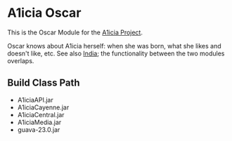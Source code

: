 # A1icia Oscar

This is the Oscar Module for the [A1icia Project](https://github.com/markhull/A1icia).

Oscar knows about A1icia herself: when she was born, what she likes and doesn't like, etc. See also [India](https://github.com/markhull/A1icia/tree/master/A1icia%20India); the functionality between the two modules overlaps.

## Build Class Path
* A1iciaAPI.jar
* A1iciaCayenne.jar
* A1iciaCentral.jar
* A1iciaMedia.jar
* guava-23.0.jar
